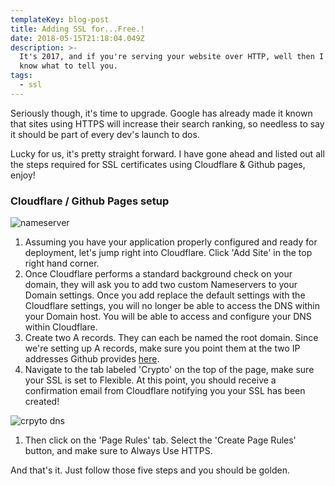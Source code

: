 ```yaml
---
templateKey: blog-post
title: Adding SSL for...Free.!
date: 2018-05-15T21:18:04.049Z
description: >-
  It's 2017, and if you're serving your website over HTTP, well then I don't
  know what to tell you. 
tags:
  - ssl
---
```

Seriously though, it's time to upgrade.
Google has already made it known that sites using HTTPS will increase their search ranking, so needless to say it should be part of every dev's launch to dos.

Lucky for us, it's pretty straight forward. I have gone ahead and listed out all the steps required for SSL certificates using Cloudflare & Github pages, enjoy!

### Cloudflare / Github Pages setup

![nameserver](/img/nameserver.png)

1. Assuming you have your application properly configured and ready for deployment, let's jump right into Cloudflare. Click 'Add Site' in the top right hand corner.
2. Once Cloudflare performs a standard background check on your domain, they will ask you to add two custom Nameservers to your Domain settings. Once you add replace the default settings with the Cloudflare settings, you will no longer be able to access the DNS within your Domain host. You will be able to access and configure your DNS within Cloudflare.
3. Create two A records. They can each be named the root domain. Since we're setting up A records, make sure you point them at the two IP addresses Github provides [here](https://help.github.com/articles/setting-up-an-apex-domain/).
4. Navigate to the tab labeled 'Crypto' on the top of the page, make sure your SSL is set to Flexible. At this point, you should receive a confirmation email from Cloudflare notifying you your SSL has been created!

![crpyto dns](/img/crypto.jpg)

1. Then click on the 'Page Rules' tab. Select the 'Create Page Rules' button, and make sure to Always Use HTTPS.

And that's it. Just follow those five steps and you should be golden.
